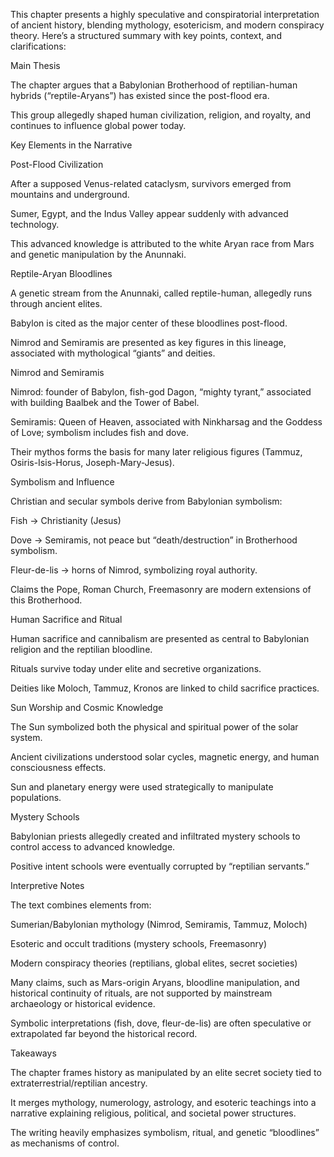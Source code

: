 This chapter presents a highly speculative and conspiratorial interpretation of ancient history, blending mythology, esotericism, and modern conspiracy theory. Here’s a structured summary with key points, context, and clarifications:

Main Thesis

The chapter argues that a Babylonian Brotherhood of reptilian-human hybrids (“reptile-Aryans”) has existed since the post-flood era.

This group allegedly shaped human civilization, religion, and royalty, and continues to influence global power today.

Key Elements in the Narrative

Post-Flood Civilization

After a supposed Venus-related cataclysm, survivors emerged from mountains and underground.

Sumer, Egypt, and the Indus Valley appear suddenly with advanced technology.

This advanced knowledge is attributed to the white Aryan race from Mars and genetic manipulation by the Anunnaki.

Reptile-Aryan Bloodlines

A genetic stream from the Anunnaki, called reptile-human, allegedly runs through ancient elites.

Babylon is cited as the major center of these bloodlines post-flood.

Nimrod and Semiramis are presented as key figures in this lineage, associated with mythological “giants” and deities.

Nimrod and Semiramis

Nimrod: founder of Babylon, fish-god Dagon, “mighty tyrant,” associated with building Baalbek and the Tower of Babel.

Semiramis: Queen of Heaven, associated with Ninkharsag and the Goddess of Love; symbolism includes fish and dove.

Their mythos forms the basis for many later religious figures (Tammuz, Osiris-Isis-Horus, Joseph-Mary-Jesus).

Symbolism and Influence

Christian and secular symbols derive from Babylonian symbolism:

Fish → Christianity (Jesus)

Dove → Semiramis, not peace but “death/destruction” in Brotherhood symbolism.

Fleur-de-lis → horns of Nimrod, symbolizing royal authority.

Claims the Pope, Roman Church, Freemasonry are modern extensions of this Brotherhood.

Human Sacrifice and Ritual

Human sacrifice and cannibalism are presented as central to Babylonian religion and the reptilian bloodline.

Rituals survive today under elite and secretive organizations.

Deities like Moloch, Tammuz, Kronos are linked to child sacrifice practices.

Sun Worship and Cosmic Knowledge

The Sun symbolized both the physical and spiritual power of the solar system.

Ancient civilizations understood solar cycles, magnetic energy, and human consciousness effects.

Sun and planetary energy were used strategically to manipulate populations.

Mystery Schools

Babylonian priests allegedly created and infiltrated mystery schools to control access to advanced knowledge.

Positive intent schools were eventually corrupted by “reptilian servants.”

Interpretive Notes

The text combines elements from:

Sumerian/Babylonian mythology (Nimrod, Semiramis, Tammuz, Moloch)

Esoteric and occult traditions (mystery schools, Freemasonry)

Modern conspiracy theories (reptilians, global elites, secret societies)

Many claims, such as Mars-origin Aryans, bloodline manipulation, and historical continuity of rituals, are not supported by mainstream archaeology or historical evidence.

Symbolic interpretations (fish, dove, fleur-de-lis) are often speculative or extrapolated far beyond the historical record.

Takeaways

The chapter frames history as manipulated by an elite secret society tied to extraterrestrial/reptilian ancestry.

It merges mythology, numerology, astrology, and esoteric teachings into a narrative explaining religious, political, and societal power structures.

The writing heavily emphasizes symbolism, ritual, and genetic “bloodlines” as mechanisms of control.